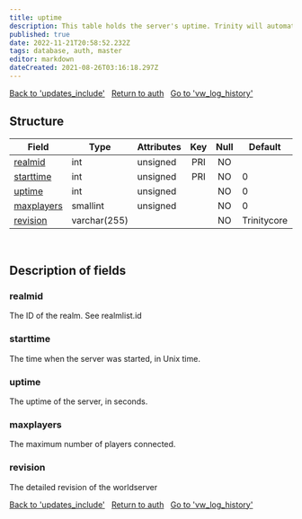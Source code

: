 ```yaml
---
title: uptime
description: This table holds the server's uptime. Trinity will automatically update the latest entry's value until it crashes and a new record is added.
published: true
date: 2022-11-21T20:58:52.232Z
tags: database, auth, master
editor: markdown
dateCreated: 2021-08-26T03:16:18.297Z
---
```


<a href="https://trinitycore.info/en/database/master/auth/updates_include" class="mt-5 v-btn v-btn--depressed v-btn--flat v-btn--outlined theme--light v-size--default darkblue--text text--lighten-3"><span class="v-btn__content"><i aria-hidden="true" class="v-icon notranslate v-icon--left mdi mdi-arrow-left theme--light"></i><span>Back to 'updates_include'</span></span></a>&nbsp;&nbsp;&nbsp;<a href="https://trinitycore.info/en/database/master/auth/home" class="mt-5 v-btn v-btn--depressed v-btn--flat v-btn--outlined theme--light v-size--default darkblue--text text--lighten-3"><span class="v-btn__content"><i aria-hidden="true" class="v-icon notranslate v-icon--left mdi mdi-home-outline theme--light"></i><span>Return to auth</span></span></a>&nbsp;&nbsp;&nbsp;<a href="https://trinitycore.info/en/database/master/auth/vw_log_history" class="mt-5 v-btn v-btn--depressed v-btn--flat v-btn--outlined theme--light v-size--default darkblue--text text--lighten-3"><span class="v-btn__content"><span>Go to 'vw_log_history'</span><i aria-hidden="true" class="v-icon notranslate v-icon--right mdi mdi-arrow-right theme--light"></i></span></a>

## Structure

| Field | Type | Attributes | Key | Null | Default | Extra | Comment |
| --- | --- | --- | :---: | :---: | --- | --- | --- |
| [realmid](#realmid) | int | unsigned | PRI | NO |  |  |  |
| [starttime](#starttime) | int | unsigned | PRI | NO | 0 |  |  |
| [uptime](#uptime) | int | unsigned |  | NO | 0 |  |  |
| [maxplayers](#maxplayers) | smallint | unsigned |  | NO | 0 |  |  |
| [revision](#revision) | varchar(255) |  |  | NO | Trinitycore |  |  |
&nbsp;
## Description of fields

### realmid
The ID of the realm. See realmlist.id
&nbsp;

### starttime
The time when the server was started, in Unix time.
&nbsp;

### uptime
The uptime of the server, in seconds.
&nbsp;

### maxplayers
The maximum number of players connected.
&nbsp;

### revision
The detailed revision of the worldserver
&nbsp;

<a href="https://trinitycore.info/en/database/master/auth/updates_include" class="mt-5 v-btn v-btn--depressed v-btn--flat v-btn--outlined theme--light v-size--default darkblue--text text--lighten-3"><span class="v-btn__content"><i aria-hidden="true" class="v-icon notranslate v-icon--left mdi mdi-arrow-left theme--light"></i><span>Back to 'updates_include'</span></span></a>&nbsp;&nbsp;&nbsp;<a href="https://trinitycore.info/en/database/master/auth/home" class="mt-5 v-btn v-btn--depressed v-btn--flat v-btn--outlined theme--light v-size--default darkblue--text text--lighten-3"><span class="v-btn__content"><i aria-hidden="true" class="v-icon notranslate v-icon--left mdi mdi-home-outline theme--light"></i><span>Return to auth</span></span></a>&nbsp;&nbsp;&nbsp;<a href="https://trinitycore.info/en/database/master/auth/vw_log_history" class="mt-5 v-btn v-btn--depressed v-btn--flat v-btn--outlined theme--light v-size--default darkblue--text text--lighten-3"><span class="v-btn__content"><span>Go to 'vw_log_history'</span><i aria-hidden="true" class="v-icon notranslate v-icon--right mdi mdi-arrow-right theme--light"></i></span></a>
